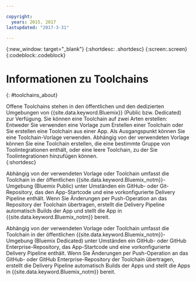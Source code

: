 ```yaml
---

copyright:
  years: 2015, 2017
lastupdated: "2017-3-31"

---
```


{:new_window: target="_blank"}
{:shortdesc: .shortdesc}
{:screen:.screen}
{:codeblock:.codeblock}


# Informationen zu Toolchains    
{: #toolchains_about}  

Offene Toolchains stehen in den öffentlichen und den dedizierten Umgebungen von {{site.data.keyword.Bluemix}} (Public bzw. Dedicated) zur Verfügung. Sie können eine Toolchain auf zwei Arten erstellen: Entweder Sie verwenden eine Vorlage zum Erstellen einer Toolchain oder Sie erstellen eine Toolchain aus einer App. Als Ausgangspunkt können Sie eine Toolchain-Vorlage verwenden. Abhängig von der verwendeten Vorlage können Sie eine Toolchain erstellen, die eine bestimmte Gruppe von Toolintegrationen enthält, oder eine leere Toolchain, zu der Sie Toolintegrationen hinzufügen können.    
{:shortdesc}

Abhängig von der verwendeten Vorlage oder Toolchain umfasst die Toolchain in der öffentlichen {{site.data.keyword.Bluemix_notm}}-Umgebung (Bluemix Public) unter Umständen ein GitHub- oder Git-Repository, das den App-Startcode und eine vorkonfigurierte Delivery Pipeline enthält. Wenn Sie Änderungen per Push-Operation an das Repository der Toolchain übertragen, erstellt die Delivery Pipeline automatisch Builds der App und stellt die App in {{site.data.keyword.Bluemix_notm}} bereit.


Abhängig von der verwendeten Vorlage oder Toolchain umfasst die Toolchain in der öffentlichen {{site.data.keyword.Bluemix_notm}}-Umgebung (Bluemix Dedicated) unter Umständen ein GitHub- oder GitHub Enterprise-Repository, das App-Startcode und eine vorkonfigurierte Delivery Pipeline enthält. Wenn Sie Änderungen per Push-Operation an das GitHub- oder GitHub Enterprise-Repository der Toolchain übertragen, erstellt die Delivery Pipeline automatisch Builds der Apps und stellt die Apps in {{site.data.keyword.Bluemix_notm}} bereit.

